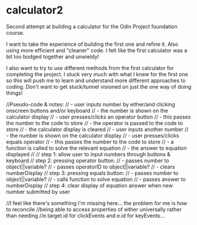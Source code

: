 # calculator2

Second attempt at building a calculator for the Odin Project foundation course.

I want to take the experience of building the first one and refine it. Also
using more efficient and "cleaner" code. I felt like the first calculator 
was a bit too bodged together and unwieldy!

I also want to try to use different methods from the first calculator for completing 
the project. I stuck very much with what I knew for the first one so this will push
me to learn and understand more different approaches to coding. Don't want to get
stuck/tunnel visioned on just the one way of doing things!

//Pseudo-code & notes:
// - user inputs number by either/and clicking onscreen buttons and/or keyboard
//  - the number is shown on the calculator display
// - user presses/clicks an operator button
//  - this passes the number to the code to store
//  - the operator is passed to the code to store
//  - the calculator display is cleared
// - user inputs another number
//  - the number is shown on the calculator display
// - user presses/clicks equals operator
//  - this passes the number to the code to store
//  - a function is called to solve the relevant equation
//  - the answer to equation displayed
//
// step 1: allow user to input numbers through buttons & keyboard
// step 2: pressing operator button: 
//	- passes number to object||variable?
//	- passes operatorID to object||variable?
//	- clears numberDisplay
// step 3: pressing equals button:
//	- passes number to object||variable?
//	- calls function to solve equation
//	- passes answer to numberDisplay
// step 4: clear display of equation answer when new number submitted by user


//I feel like there's something I'm missing here... the problem for me is how to reconcile
//being able to access properties of either universally rather than needing
//e.target.id for clickEvents and e.id for keyEvents...